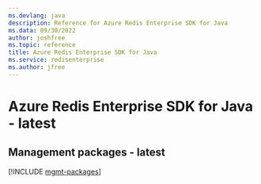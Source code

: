 ```yaml
---
ms.devlang: java
description: Reference for Azure Redis Enterprise SDK for Java
ms.data: 09/30/2022
author: joshfree
ms.topic: reference
title: Azure Redis Enterprise SDK for Java
ms.service: redisenterprise
ms.author: jfree
---
```

# Azure Redis Enterprise SDK for Java - latest

## Management packages - latest
[!INCLUDE [mgmt-packages](redis-enterprise-mgmt-index.md)]